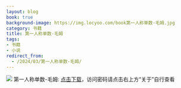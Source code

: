 ```yaml
---
layout: blog
book: true
background-image: https://img.locyoo.com/book第一人称单数-毛姆.jpg
category: 书籍
title: 第一人称单数-毛姆
tags:
- 书籍
- 小说
redirect_from:
  - /2024/03/第一人称单数-毛姆/
---
```

![](https://img.locyoo.com/book第一人称单数-毛姆.jpg)
第一人称单数-毛姆: <a name = "ref1" href="https://url18.ctfile.com/f/50983618-1041255121-26b457?p=3619">点击下载</a>，访问密码请点击右上方“关于”自行查看